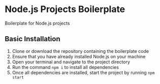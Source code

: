 # Node.js Projects Boilerplate
Boilerplate for Node.js projects

## Basic Installation
1. Clone or download the repository containing the boilerplate code
2. Ensure that you have already installed Node.js on your machine
3. Open your terminal and navigate to the project directory
4. Run the command `npm i` to install all dependencies
5. Once all dependencies are installed, start the project by running `npm start`
